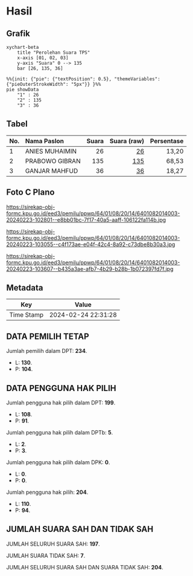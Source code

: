 # Hasil

## Grafik

```mermaid
xychart-beta
    title "Perolehan Suara TPS"
    x-axis [01, 02, 03]
    y-axis "Suara" 0 --> 135
    bar [26, 135, 36]
```

```mermaid
%%{init: {"pie": {"textPosition": 0.5}, "themeVariables": {"pieOuterStrokeWidth": "5px"}} }%%
pie showData
    "1" : 26
    "2" : 135
    "3" : 36
```

## Tabel

| No. | Nama Paslon    | Suara | Suara (raw) | Persentase |
|:--- |:-------------- | -----:| -----------:| ----------:|
| 1   | ANIES MUHAIMIN | 26    | [26][p-1]   | 13,20      |
| 2   | PRABOWO GIBRAN | 135   | [135][p-2]  | 68,53      |
| 3   | GANJAR MAHFUD  | 36    | [36][p-3]   | 18,27      |


[p-1]: https://github.com/gigit-pemilu/pemilu-2024-64-kalimantan-timur/blob/main/pilpres/hitung-suara/sub/64-kalimantan-timur/sub/01-paser/sub/08-long-kali/sub/2014-mendik-karya/sub/003-tps/sub/paslon-1.txt
[p-2]: https://github.com/gigit-pemilu/pemilu-2024-64-kalimantan-timur/blob/main/pilpres/hitung-suara/sub/64-kalimantan-timur/sub/01-paser/sub/08-long-kali/sub/2014-mendik-karya/sub/003-tps/sub/paslon-2.txt
[p-3]: https://github.com/gigit-pemilu/pemilu-2024-64-kalimantan-timur/blob/main/pilpres/hitung-suara/sub/64-kalimantan-timur/sub/01-paser/sub/08-long-kali/sub/2014-mendik-karya/sub/003-tps/sub/paslon-3.txt

## Foto C Plano

https://sirekap-obj-formc.kpu.go.id/eed3/pemilu/ppwp/64/01/08/20/14/6401082014003-20240223-102801--e8bb01bc-7f17-40a5-aaff-106122fa114b.jpg

https://sirekap-obj-formc.kpu.go.id/eed3/pemilu/ppwp/64/01/08/20/14/6401082014003-20240223-103055--c4f173ae-e04f-42c4-8a92-c73dbe8b30a3.jpg

https://sirekap-obj-formc.kpu.go.id/eed3/pemilu/ppwp/64/01/08/20/14/6401082014003-20240223-103607--b435a3ae-afb7-4b29-b28b-1b072397fd7f.jpg


## Metadata

| Key        | Value               |
| ---------- | ------------------- |
| Time Stamp | 2024-02-24 22:31:28 |


## DATA PEMILIH TETAP

Jumlah pemilih dalam DPT: **234**.
 * L: **130**.
 * P: **104**.

## DATA PENGGUNA HAK PILIH

Jumlah pengguna hak pilih dalam DPT: **199**.
 * L: **108**.
 * P: **91**.

Jumlah pengguna hak pilih dalam DPTb: **5**.
 * L: **2**.
 * P: **3**.

Jumlah pengguna hak pilih dalam DPK: **0**.
 * L: **0**.
 * P: **0**.

Jumlah pengguna hak pilih: **204**.
 * L: **110**.
 * P: **94**.

## JUMLAH SUARA SAH DAN TIDAK SAH

JUMLAH SELURUH SUARA SAH: **197**.

JUMLAH SUARA TIDAK SAH: **7**.

JUMLAH SELURUH SUARA SAH DAN SUARA TIDAK SAH: **204**.


